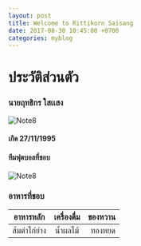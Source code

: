 ```yaml
---
layout: post
title: Welcome to Rittikorn Saisang
date: 2017-08-30 10:45:00 +0700
categories: myblog
---
```

# ประวัติส่วนตัว
### นายฤทธิกร ใสเเสง
![Note8](https://encrypted-tbn0.gstatic.com/images?q=tbn:ANd9GcTgsH5S-inRoYdVYcg9cw-XYezQfNSXwyoKWirp0QKOJxgrHMOs)
#### เกิด 27/11/1995
#### ทีมฟุตบอลที่ชอบ
![Note8](https://daily.rabbitstatic.com/wp-content/uploads/2016/12/logo.jpg)
### อาหารที่ชอบ
| อาหารหลัก        | เครื่องดื่ม           | ของหวาน  |
| --------------- |:-------------:   | -----:   |
| ส้มตำไก่ย่าง        | น้ำผลไม้           | ทองหยด   |
